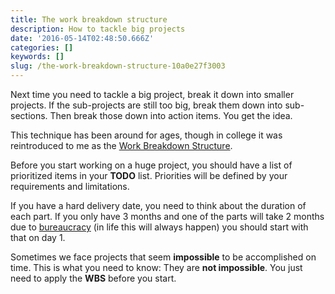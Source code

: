 ```yaml
---
title: The work breakdown structure
description: How to tackle big projects
date: '2016-05-14T02:48:50.666Z'
categories: []
keywords: []
slug: /the-work-breakdown-structure-10a0e27f3003
---
```


Next time you need to tackle a big project, break it down into smaller projects. If the sub-projects are still too big, break them down into sub-sections. Then break those down into action items. You get the idea.

This technique has been around for ages, though in college it was reintroduced to me as the [Work Breakdown Structure](https://en.wikipedia.org/wiki/Work_breakdown_structure).

Before you start working on a huge project, you should have a list of prioritized items in your **TODO** list. Priorities will be defined by your requirements and limitations.

<!--more-->

If you have a hard delivery date, you need to think about the duration of each part. If you only have 3 months and one of the parts will take 2 months due to [bureaucracy](https://medium.com/@etagwerker/a-great-source-of-startup-ideas-6d34ac3d88bd#.ogl6qrzgb) (in life this will always happen) you should start with that on day 1.

Sometimes we face projects that seem **impossible** to be accomplished on time. This is what you need to know: They are **not impossible**. You just need to apply the **WBS** before you start.
